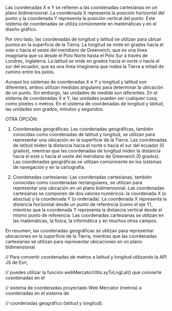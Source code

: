 Las coordenadas X e Y se refieren a las coordenadas cartesianas en un plano bidimensional. La coordenada X representa la posición horizontal del punto y la coordenada Y representa la posición vertical del punto. Este sistema de coordenadas se utiliza comúnmente en matemáticas y en el diseño gráfico.

Por otro lado, las coordenadas de longitud y latitud se utilizan para ubicar puntos en la superficie de la Tierra. La longitud se mide en grados hacia el este o hacia el oeste del meridiano de Greenwich, que es una línea imaginaria que va desde el Polo Norte hasta el Polo Sur a través de Londres, Inglaterra. La latitud se mide en grados hacia el norte o hacia el sur del ecuador, que es una línea imaginaria que rodea la Tierra a mitad de camino entre los polos.

Aunque los sistemas de coordenadas X e Y y longitud y latitud son diferentes, ambos utilizan medidas angulares para determinar la ubicación de un punto. Sin embargo, las unidades de medida son diferentes. En el sistema de coordenadas X e Y, las unidades pueden ser cualquier cosa, como píxeles o metros. En el sistema de coordenadas de longitud y latitud, las unidades son grados, minutos y segundos.


OTRA OPCIÓN:

1.  Coordenadas geográficas: Las coordenadas geográficas, también conocidas como coordenadas de latitud y longitud, se utilizan para representar una ubicación en la superficie de la Tierra. Las coordenadas de latitud miden la distancia hacia el norte o hacia el sur del ecuador (0 grados), mientras que las coordenadas de longitud miden la distancia hacia el este o hacia el oeste del meridiano de Greenwich (0 grados). Las coordenadas geográficas se utilizan comúnmente en los sistemas de navegación y en la cartografía.
    
2.  Coordenadas cartesianas: Las coordenadas cartesianas, también conocidas como coordenadas rectangulares, se utilizan para representar una ubicación en un plano bidimensional. Las coordenadas cartesianas se componen de dos valores numéricos: la coordenada X (o abscisa) y la coordenada Y (o ordenada). La coordenada X representa la distancia horizontal desde un punto de referencia (como el eje Y), mientras que la coordenada Y representa la distancia vertical desde el mismo punto de referencia. Las coordenadas cartesianas se utilizan en las matemáticas, la física, la informática y en muchos otros campos.
    

En resumen, las coordenadas geográficas se utilizan para representar ubicaciones en la superficie de la Tierra, mientras que las coordenadas cartesianas se utilizan para representar ubicaciones en un plano bidimensional.





// Para convertir coordenadas de metros a latitud y longitud utilizando la API JS de Esri,

// puedes utilizar la función webMercatorUtils.xyToLngLat() que convierte coordenadas en el

// sistema de coordenadas proyectado Web Mercator (metros) a coordenadas en el sistema de

// coordenadas geográfico (latitud y longitud).